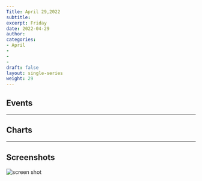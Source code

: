 ```yaml
---
Title: April 29,2022
subtitle: 
excerpt: Friday
date: 2022-04-29
author:
categories:
- April
-
-
-
draft: false
layout: single-series
weight: 29
---
```



## Events



---



## Charts
---



## Screenshots



![screen shot](20220429_000xxx.png)
